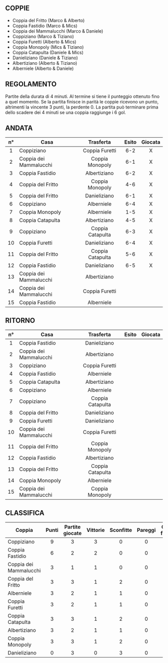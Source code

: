 ## COPPIE

 - Coppia del Fritto (Marco & Alberto)
 - Coppia Fastidio (Marco & Mics)
 - Coppia dei Mammalucchi (Marco & Daniele)
 - Coppiziano (Marco & Tiziano)
 - Coppia Furetti (Alberto & Mics)
 - Coppia Monopoly (Mics & Tiziano)
 - Coppia Catapulta (Daniele & Mics)
 - Danieliziano (Daniele & Tiziano)
 - Albertiziano (Alberto & Tiziano)
 - Alberniele (Alberto & Daniele)
 
 
## REGOLAMENTO
Partite della durata di 4 minuti. Al termine si tiene il punteggio ottenuto fino a quel momento.
Se la partita finisce in parità le coppie ricevono un punto, altrimenti la vincente 3 punti, la perdente 0.
La partita può terminare prima dello scadere dei 4 minuti se una coppia raggiunge i 6 gol.

## ANDATA
| n° | Casa | Trasferta | Esito | Giocata
|:-:|----------|:-------------:|:------:|:------:
| 1 | Coppiziano | Coppia Furetti | 6-2 | X
| 2 | Coppia dei Mammalucchi | Coppia Monopoly | 6-1 | X
| 3 | Coppia Fastidio | Albertiziano | 6-2 | X
| 4 | Coppia del Fritto | Coppia Monopoly | 4-6 | X
| 5 | Coppia del Fritto | Danieliziano | 6-1 | X
| 6 | Coppiziano | Alberniele | 6-4 | X
| 7 | Coppia Monopoly | Alberniele | 1-5 | X
| 8 | Coppia Catapulta | Albertiziano | 4-5 | X
| 9 | Coppiziano | Coppia Catapulta | 6-3 | X
| 10 | Coppia Furetti | Danieliziano | 6-4 | X
| 11 | Coppia del Fritto | Coppia Catapulta | 5-6 | X
| 12 | Coppia Fastidio | Danieliziano | 6-5 | X
| 13 | Coppia dei Mammalucchi | Albertiziano |  |
| 14 | Coppia dei Mammalucchi | Coppia Furetti |  |
| 15 | Coppia Fastidio | Alberniele |  |

## RITORNO
| n° | Casa | Trasferta | Esito | Giocata
|:-:|----------|:-------------:|:------:|:------:
| 1 | Coppia Fastidio | Danieliziano |  |
| 2 | Coppia dei Mammalucchi | Albertiziano |  |
| 3 | Coppiziano | Coppia Furetti |  |
| 4 | Coppia Fastidio | Alberniele |  |
| 5 | Coppia Catapulta | Albertiziano |  |
| 6 | Coppiziano | Alberniele |  |
| 7 | Coppiziano | Coppia Catapulta |  |
| 8 | Coppia del Fritto | Danieliziano |  |
| 9 | Coppia Furetti | Danieliziano |  |
| 10 | Coppia dei Mammalucchi | Coppia Furetti |  |
| 11 | Coppia del Fritto | Coppia Monopoly |  |
| 12 | Coppia Fastidio | Albertiziano |  |
| 13 | Coppia del Fritto | Coppia Catapulta |  |
| 14 | Coppia Monopoly | Alberniele |  |
| 15 | Coppia dei Mammalucchi | Coppia Monopoly |  |

## CLASSIFICA
| Coppia | Punti | Partite giocate | Vittorie | Sconfitte | Pareggi | Gol fatti | Gol subiti | Differenza reti
|--------|:-----:|:--------:|:--------:|:--------:|:--------:|:--------:|:--------:|:--------:|
|Coppiziano | 9 | 3 | 3 | 0 | 0 | 18 | 9 | 9
|Coppia Fastidio | 6 | 2 | 2 | 0 | 0 | 12 | 7 | 5
|Coppia dei Mammalucchi | 3 | 1 | 1 | 0 | 0 | 6 | 1 | 5
|Coppia del Fritto | 3 | 3 | 1 | 2 | 0 | 15 | 13 | 2
|Alberniele | 3 | 2 | 1 | 1 | 0 | 9 | 7 | 2
|Coppia Furetti | 3 | 2 | 1 | 1 | 0 | 8 | 10 | -2
|Coppia Catapulta | 3 | 3 | 1 | 2 | 0 | 13 | 16 | -3
|Albertiziano | 3 | 2 | 1 | 1 | 0 | 7 | 10 | -3
|Coppia Monopoly | 3 | 3 | 1 | 2 | 0 | 8 | 15 | -7
|Danieliziano | 0 | 3 | 0 | 3 | 0 | 10 | 18 | -8
